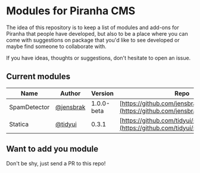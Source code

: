 # Modules for Piranha CMS

The idea of this repository is to keep a list of modules and add-ons for Piranha that
people have developed, but also to be a place where you can come with suggestions on
package that you'd like to see developed or maybe find someone to collaborate with.

If you have ideas, thoughts or suggestions, don't hesitate to open an issue.

## Current modules

| Name | Author | Version | Repo | NuGet |
|------|--------|---------|------|-------|
| SpamDetector | [@jensbrak](https://github.com/jensbrak) | 1.0.0-beta | [https://github.com/jensbrak/SpamDetector](https://github.com/jensbrak/SpamDetector) | |
| Statica | [@tidyui](https://github.com/tidyui) | 0.3.1 | [https://github.com/tidyui/statica](https://github.com/tidyui/statica) | Yes |

## Want to add you module

Don't be shy, just send a PR to this repo!
